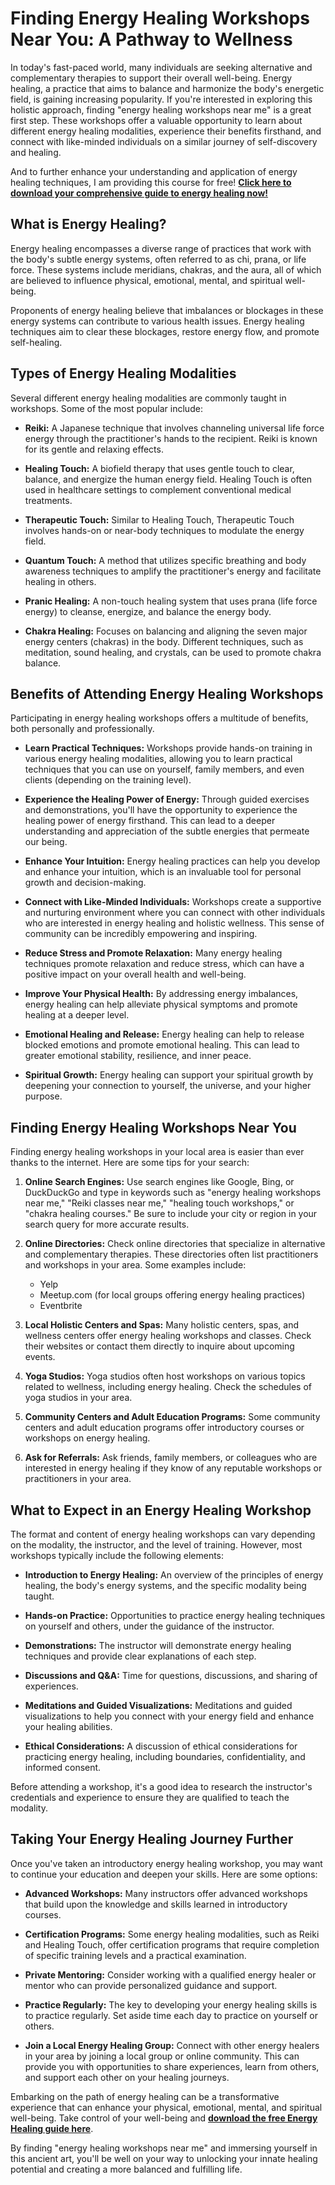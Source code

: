 # Finding Energy Healing Workshops Near You: A Pathway to Wellness

In today's fast-paced world, many individuals are seeking alternative and complementary therapies to support their overall well-being. Energy healing, a practice that aims to balance and harmonize the body's energetic field, is gaining increasing popularity. If you're interested in exploring this holistic approach, finding "energy healing workshops near me" is a great first step. These workshops offer a valuable opportunity to learn about different energy healing modalities, experience their benefits firsthand, and connect with like-minded individuals on a similar journey of self-discovery and healing.

And to further enhance your understanding and application of energy healing techniques, I am providing this course for free!  **[Click here to download your comprehensive guide to energy healing now!](https://udemywork.com/energy-healing-workshops-near-me)**

## What is Energy Healing?

Energy healing encompasses a diverse range of practices that work with the body's subtle energy systems, often referred to as chi, prana, or life force. These systems include meridians, chakras, and the aura, all of which are believed to influence physical, emotional, mental, and spiritual well-being.

Proponents of energy healing believe that imbalances or blockages in these energy systems can contribute to various health issues. Energy healing techniques aim to clear these blockages, restore energy flow, and promote self-healing.

## Types of Energy Healing Modalities

Several different energy healing modalities are commonly taught in workshops. Some of the most popular include:

*   **Reiki:**  A Japanese technique that involves channeling universal life force energy through the practitioner's hands to the recipient. Reiki is known for its gentle and relaxing effects.

*   **Healing Touch:**  A biofield therapy that uses gentle touch to clear, balance, and energize the human energy field. Healing Touch is often used in healthcare settings to complement conventional medical treatments.

*   **Therapeutic Touch:** Similar to Healing Touch, Therapeutic Touch involves hands-on or near-body techniques to modulate the energy field.

*   **Quantum Touch:**  A method that utilizes specific breathing and body awareness techniques to amplify the practitioner's energy and facilitate healing in others.

*   **Pranic Healing:**  A non-touch healing system that uses prana (life force energy) to cleanse, energize, and balance the energy body.

*   **Chakra Healing:**  Focuses on balancing and aligning the seven major energy centers (chakras) in the body. Different techniques, such as meditation, sound healing, and crystals, can be used to promote chakra balance.

## Benefits of Attending Energy Healing Workshops

Participating in energy healing workshops offers a multitude of benefits, both personally and professionally.

*   **Learn Practical Techniques:** Workshops provide hands-on training in various energy healing modalities, allowing you to learn practical techniques that you can use on yourself, family members, and even clients (depending on the training level).

*   **Experience the Healing Power of Energy:** Through guided exercises and demonstrations, you'll have the opportunity to experience the healing power of energy firsthand. This can lead to a deeper understanding and appreciation of the subtle energies that permeate our being.

*   **Enhance Your Intuition:** Energy healing practices can help you develop and enhance your intuition, which is an invaluable tool for personal growth and decision-making.

*   **Connect with Like-Minded Individuals:** Workshops create a supportive and nurturing environment where you can connect with other individuals who are interested in energy healing and holistic wellness. This sense of community can be incredibly empowering and inspiring.

*   **Reduce Stress and Promote Relaxation:** Many energy healing techniques promote relaxation and reduce stress, which can have a positive impact on your overall health and well-being.

*   **Improve Your Physical Health:** By addressing energy imbalances, energy healing can help alleviate physical symptoms and promote healing at a deeper level.

*   **Emotional Healing and Release:**  Energy healing can help to release blocked emotions and promote emotional healing. This can lead to greater emotional stability, resilience, and inner peace.

*   **Spiritual Growth:**  Energy healing can support your spiritual growth by deepening your connection to yourself, the universe, and your higher purpose.

## Finding Energy Healing Workshops Near You

Finding energy healing workshops in your local area is easier than ever thanks to the internet. Here are some tips for your search:

1.  **Online Search Engines:**  Use search engines like Google, Bing, or DuckDuckGo and type in keywords such as "energy healing workshops near me," "Reiki classes near me," "healing touch workshops," or "chakra healing courses." Be sure to include your city or region in your search query for more accurate results.

2.  **Online Directories:** Check online directories that specialize in alternative and complementary therapies. These directories often list practitioners and workshops in your area. Some examples include:

    *   Yelp
    *   Meetup.com (for local groups offering energy healing practices)
    *   Eventbrite

3.  **Local Holistic Centers and Spas:** Many holistic centers, spas, and wellness centers offer energy healing workshops and classes. Check their websites or contact them directly to inquire about upcoming events.

4.  **Yoga Studios:** Yoga studios often host workshops on various topics related to wellness, including energy healing. Check the schedules of yoga studios in your area.

5.  **Community Centers and Adult Education Programs:** Some community centers and adult education programs offer introductory courses or workshops on energy healing.

6.  **Ask for Referrals:**  Ask friends, family members, or colleagues who are interested in energy healing if they know of any reputable workshops or practitioners in your area.

## What to Expect in an Energy Healing Workshop

The format and content of energy healing workshops can vary depending on the modality, the instructor, and the level of training. However, most workshops typically include the following elements:

*   **Introduction to Energy Healing:**  An overview of the principles of energy healing, the body's energy systems, and the specific modality being taught.

*   **Hands-on Practice:**  Opportunities to practice energy healing techniques on yourself and others, under the guidance of the instructor.

*   **Demonstrations:**  The instructor will demonstrate energy healing techniques and provide clear explanations of each step.

*   **Discussions and Q&A:**  Time for questions, discussions, and sharing of experiences.

*   **Meditations and Guided Visualizations:**  Meditations and guided visualizations to help you connect with your energy field and enhance your healing abilities.

*   **Ethical Considerations:**  A discussion of ethical considerations for practicing energy healing, including boundaries, confidentiality, and informed consent.

Before attending a workshop, it's a good idea to research the instructor's credentials and experience to ensure they are qualified to teach the modality.

## Taking Your Energy Healing Journey Further

Once you've taken an introductory energy healing workshop, you may want to continue your education and deepen your skills. Here are some options:

*   **Advanced Workshops:**  Many instructors offer advanced workshops that build upon the knowledge and skills learned in introductory courses.

*   **Certification Programs:**  Some energy healing modalities, such as Reiki and Healing Touch, offer certification programs that require completion of specific training levels and a practical examination.

*   **Private Mentoring:**  Consider working with a qualified energy healer or mentor who can provide personalized guidance and support.

*   **Practice Regularly:**  The key to developing your energy healing skills is to practice regularly. Set aside time each day to practice on yourself or others.

*   **Join a Local Energy Healing Group:**  Connect with other energy healers in your area by joining a local group or online community. This can provide you with opportunities to share experiences, learn from others, and support each other on your healing journeys.

Embarking on the path of energy healing can be a transformative experience that can enhance your physical, emotional, mental, and spiritual well-being.  Take control of your well-being and **[download the free Energy Healing guide here](https://udemywork.com/energy-healing-workshops-near-me)**.

By finding "energy healing workshops near me" and immersing yourself in this ancient art, you'll be well on your way to unlocking your innate healing potential and creating a more balanced and fulfilling life.
